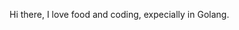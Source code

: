Hi there, I love food and coding, expecially in Golang. 
<br/>

<!--
**Milencioo/milencioo** is a ✨ _special_ ✨ repository because its `README.md` (this file) appears on your GitHub profile.

Here are some ideas to get you started:

- 🔭 I’m currently working on ...
- 🌱 I’m currently learning ...
- 👯 I’m looking to collaborate on ...
- 🤔 I’m looking for help with ...
- 💬 Ask me about ...
- 📫 How to rach me: ...
- 😄 Pronouns: ...
- ⚡ Fun fact: ...
-->
